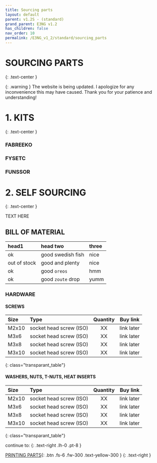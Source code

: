 ```yaml
---
title: Sourcing parts
layout: default
parent: v1.2S - (standard)
grand_parent: E3NG v1.2
has_children: false
nav_order: 10
permalink: /E3NG_v1_2/standard/sourcing_parts
---
```

# SOURCING PARTS
{: .text-center }

{: .warning }
The website is being updated. I apologize for any inconvenience this may have caused. Thank you for your patience and understanding!

# 1. KITS
{: .text-center }

### FABREEKO
### FYSETC
### FUNSSOR

# 2. SELF SOURCING
{: .text-center }

TEXT HERE

## BILL OF MATERIAL

| head1        | head two          | three |
|:-------------|:------------------|:------|
| ok           | good swedish fish | nice  |
| out of stock | good and plenty   | nice  |
| ok           | good `oreos`      | hmm   |
| ok           | good `zoute` drop | yumm  |


### HARDWARE
#### SCREWS

| Size  | Type                            |    Quantity   |                 Buy link               |
|:------|:--------------------------------|:-------------:|:--------------------------------------:|
| M2x10 | <nobr>socket head screw (ISO)</nobr> |      XX       |   link later                           |
| M3x6  | <nobr>socket head screw (ISO)</nobr> |      XX       |   link later                           |
| M3x8  | <nobr>socket head screw (ISO)</nobr> |      XX       |   link later                           |
| M3x10 | <nobr>socket head screw (ISO)</nobr> |      XX       |   link later                           |
{: class="transparant_table"}

#### WASHERS, NUTS, T-NUTS, HEAT INSERTS

| Size  | Type                            |    Quantity   |                 Buy link               |
|:------|:--------------------------------|:-------------:|:--------------------------------------:|
| M2x10 | <nobr>socket head screw (ISO)</nobr> |      XX       |   link later                           |
| M3x6  | <nobr>socket head screw (ISO)</nobr> |      XX       |   link later                           |
| M3x8  | <nobr>socket head screw (ISO)</nobr> |      XX       |   link later                           |
| M3x10 | <nobr>socket head screw (ISO)</nobr> |      XX       |   link later                           |
{: class="transparant_table"}

continue to:
{: .text-right .lh-0 .pt-8 }

[PRINTING PARTS]{: .btn .fs-6 .fw-300 .text-yellow-300 }
{: .text-right }

[PRINTING PARTS]: https://rh3d.xyz/E3NG_v1_2/standard/printing_parts
